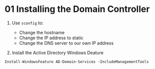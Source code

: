 # 01 Installing the Domain Controller 

1. Use `sconfig` to:
    - Change the hostname
    - Change the IP address to static
    - Change the DNS server to our own IP address

2. Install the Active Directory Windows Deature

```shell
Install-WindowsFeature AD-Domain-Services -IncludeManagementTools
```